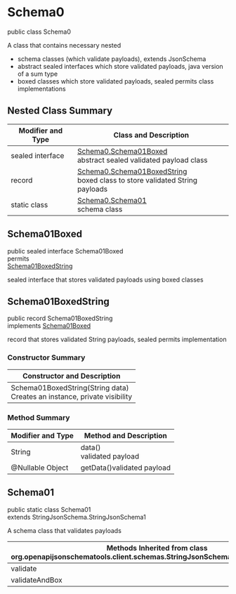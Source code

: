# Schema0
public class Schema0<br>

A class that contains necessary nested
- schema classes (which validate payloads), extends JsonSchema
- abstract sealed interfaces which store validated payloads, java version of a sum type
- boxed classes which store validated payloads, sealed permits class implementations

## Nested Class Summary
| Modifier and Type | Class and Description |
| ----------------- | ---------------------- |
| sealed interface | [Schema0.Schema01Boxed](#schema01boxed)<br> abstract sealed validated payload class |
| record | [Schema0.Schema01BoxedString](#schema01boxedstring)<br> boxed class to store validated String payloads |
| static class | [Schema0.Schema01](#schema01)<br> schema class |

## Schema01Boxed
public sealed interface Schema01Boxed<br>
permits<br>
[Schema01BoxedString](#schema01boxedstring)

sealed interface that stores validated payloads using boxed classes

## Schema01BoxedString
public record Schema01BoxedString<br>
implements [Schema01Boxed](#schema01boxed)

record that stores validated String payloads, sealed permits implementation

### Constructor Summary
| Constructor and Description |
| --------------------------- |
| Schema01BoxedString(String data)<br>Creates an instance, private visibility |

### Method Summary
| Modifier and Type | Method and Description |
| ----------------- | ---------------------- |
| String | data()<br>validated payload |
| @Nullable Object | getData()validated payload |

## Schema01
public static class Schema01<br>
extends StringJsonSchema.StringJsonSchema1

A schema class that validates payloads

| Methods Inherited from class org.openapijsonschematools.client.schemas.StringJsonSchema.StringJsonSchema1 |
| ------------------------------------------------------------------ |
| validate                                                           |
| validateAndBox                                                     |
